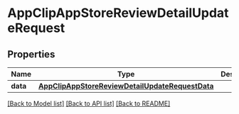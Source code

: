 # AppClipAppStoreReviewDetailUpdateRequest

## Properties
Name | Type | Description | Notes
------------ | ------------- | ------------- | -------------
**data** | [**AppClipAppStoreReviewDetailUpdateRequestData**](AppClipAppStoreReviewDetailUpdateRequestData.md) |  | 

[[Back to Model list]](../README.md#documentation-for-models) [[Back to API list]](../README.md#documentation-for-api-endpoints) [[Back to README]](../README.md)


